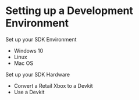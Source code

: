 # Setting up a Development Environment

Set up your SDK Environment

- Windows 10
- Linux
- Mac OS

Set up your SDK Hardware

- Convert a Retail Xbox to a Devkit
- Use a Devkit

